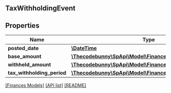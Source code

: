 ## TaxWithholdingEvent

## Properties

Name | Type | Description | Notes
------------ | ------------- | ------------- | -------------
**posted_date** | [**\DateTime**](\DateTime.md) |  | [optional]
**base_amount** | [**\Thecodebunny\SpApi\Model\Finances\Currency**](Currency.md) |  | [optional]
**withheld_amount** | [**\Thecodebunny\SpApi\Model\Finances\Currency**](Currency.md) |  | [optional]
**tax_withholding_period** | [**\Thecodebunny\SpApi\Model\Finances\TaxWithholdingPeriod**](TaxWithholdingPeriod.md) |  | [optional]

[[Finances Models]](../) [[API list]](../../Api) [[README]](../../../README.md)
